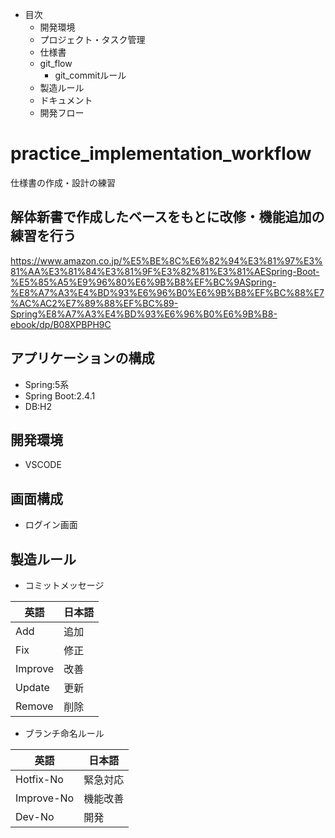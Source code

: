 
- 目次
  - 開発環境
  - プロジェクト・タスク管理
  - 仕様書
  - git_flow
    - git_commitルール
  - 製造ルール
  - ドキュメント
  - 開発フロー


# practice_implementation_workflow
仕様書の作成・設計の練習

## 解体新書で作成したベースをもとに改修・機能追加の練習を行う
https://www.amazon.co.jp/%E5%BE%8C%E6%82%94%E3%81%97%E3%81%AA%E3%81%84%E3%81%9F%E3%82%81%E3%81%AESpring-Boot-%E5%85%A5%E9%96%80%E6%9B%B8%EF%BC%9ASpring-%E8%A7%A3%E4%BD%93%E6%96%B0%E6%9B%B8%EF%BC%88%E7%AC%AC2%E7%89%88%EF%BC%89-Spring%E8%A7%A3%E4%BD%93%E6%96%B0%E6%9B%B8-ebook/dp/B08XPBPH9C

## アプリケーションの構成
- Spring:5系
- Spring Boot:2.4.1
- DB:H2

## 開発環境
- VSCODE

## 画面構成
- ログイン画面

## 製造ルール

- コミットメッセージ

|英語|日本語|
|---|---|
|Add|追加|
|Fix|修正|
|Improve|改善|
|Update|更新|
|Remove|削除|

- ブランチ命名ルール

|英語|日本語|
|---|---|
|Hotfix-No|緊急対応|
|Improve-No|機能改善|
|Dev-No|開発|

